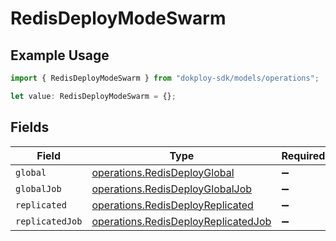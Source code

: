 # RedisDeployModeSwarm

## Example Usage

```typescript
import { RedisDeployModeSwarm } from "dokploy-sdk/models/operations";

let value: RedisDeployModeSwarm = {};
```

## Fields

| Field                                                                                      | Type                                                                                       | Required                                                                                   | Description                                                                                |
| ------------------------------------------------------------------------------------------ | ------------------------------------------------------------------------------------------ | ------------------------------------------------------------------------------------------ | ------------------------------------------------------------------------------------------ |
| `global`                                                                                   | [operations.RedisDeployGlobal](../../models/operations/redisdeployglobal.md)               | :heavy_minus_sign:                                                                         | N/A                                                                                        |
| `globalJob`                                                                                | [operations.RedisDeployGlobalJob](../../models/operations/redisdeployglobaljob.md)         | :heavy_minus_sign:                                                                         | N/A                                                                                        |
| `replicated`                                                                               | [operations.RedisDeployReplicated](../../models/operations/redisdeployreplicated.md)       | :heavy_minus_sign:                                                                         | N/A                                                                                        |
| `replicatedJob`                                                                            | [operations.RedisDeployReplicatedJob](../../models/operations/redisdeployreplicatedjob.md) | :heavy_minus_sign:                                                                         | N/A                                                                                        |